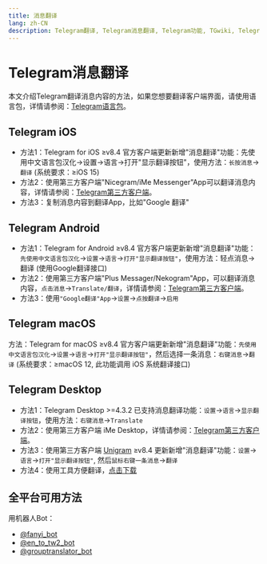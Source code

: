 ```yaml
---
title: 消息翻译
lang: zh-CN
description: Telegram翻译, Telegram消息翻译, Telegram功能, TGwiki, Telegram知识库
---
```


# Telegram消息翻译

本文介绍Telegram翻译消息内容的方法，如果您想要翻译客户端界面，请使用语言包，详情请参阅：[Telegram语言包](/tgwiki/language)。

## Telegram iOS

- 方法1：Telegram for iOS ≥v8.4 官方客户端更新新增"消息翻译"功能：先使用中文语言包汉化->设置->语言->打开"显示翻译按钮"，使用方法：`长按消息`->`翻译` (系统要求：≥iOS 15)
- 方法2：使用第三方客户端"Nicegram/iMe Messenger"App可以翻译消息内容，详情请参阅：[Telegram第三方客户端](/tgwiki/thirdparty)。
- 方法3：复制消息内容到翻译App，比如"Google 翻译"

## Telegram Android
- 方法1：Telegram for Android ≥v8.4 官方客户端更新新增"消息翻译"功能：`先使用中文语言包汉化`->`设置`->`语言`->`打开"显示翻译按钮"`，使用方法：轻点消息->翻译 (使用Google翻译接口)
- 方法2：使用第三方客户端"Plus Messager/Nekogram"App，可以翻译消息内容，`点击消息`->`Translate/翻译`，详情请参阅：[Telegram第三方客户端](/tgwiki/thirdparty)。
- 方法3：使用`"Google翻译"App`->`设置`->`点按翻译`->`启用`

## Telegram macOS
方法：Telegram for macOS ≥v8.4 官方客户端更新新增"消息翻译"功能：`先使用中文语言包汉化`->`设置`->`语言`->`打开"显示翻译按钮"`，然后选择一条消息：`右键消息`->`翻译` (系统要求：≥macOS 12, 此功能调用 iOS 系统翻译接口)

## Telegram Desktop
- 方法1：Telegram Desktop >=4.3.2 已支持消息翻译功能：`设置`->`语言`->`显示翻译按钮`，使用方法：`右键消息`->`Translate`
- 方法2：使用第三方客户端 iMe Desktop，详情请参阅：[Telegram第三方客户端](/tgwiki/thirdparty)。
- 方法3：使用第三方客户端 [Unigram](https://www.microsoft.com/store/apps/9n97zckpd60q) ≥v8.4 更新新增"消息翻译"功能：`设置`->`语言`->`打开"显示翻译按钮"`, 然后`鼠标右键一条消息`->`翻译`
- 方法4：使用工具方便翻译，[点击下载](https://github.com/zu1k/translator/releases)

## 全平台可用方法

用机器人Bot：

- [@fanyi_bot](https://t.me/fanyi_bot)
- [@en_to_tw2_bot](https://t.me/en_to_tw2_bot)
- [@grouptranslator_bot](https://t.me/grouptranslator_bot)

